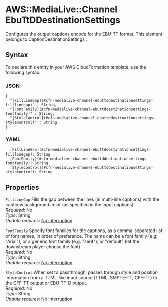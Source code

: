# AWS::MediaLive::Channel EbuTtDDestinationSettings<a name="aws-properties-medialive-channel-ebuttddestinationsettings"></a>

Configures the output captions encode for the EBU\-TT format\. This element belongs to CaptionDestinationSettings \.

## Syntax<a name="aws-properties-medialive-channel-ebuttddestinationsettings-syntax"></a>

To declare this entity in your AWS CloudFormation template, use the following syntax:

### JSON<a name="aws-properties-medialive-channel-ebuttddestinationsettings-syntax.json"></a>

```
{
  "[FillLineGap](#cfn-medialive-channel-ebuttddestinationsettings-filllinegap)" : String,
  "[FontFamily](#cfn-medialive-channel-ebuttddestinationsettings-fontfamily)" : String,
  "[StyleControl](#cfn-medialive-channel-ebuttddestinationsettings-stylecontrol)" : String
}
```

### YAML<a name="aws-properties-medialive-channel-ebuttddestinationsettings-syntax.yaml"></a>

```
  [FillLineGap](#cfn-medialive-channel-ebuttddestinationsettings-filllinegap): String
  [FontFamily](#cfn-medialive-channel-ebuttddestinationsettings-fontfamily): String
  [StyleControl](#cfn-medialive-channel-ebuttddestinationsettings-stylecontrol): String
```

## Properties<a name="aws-properties-medialive-channel-ebuttddestinationsettings-properties"></a>

`FillLineGap`  <a name="cfn-medialive-channel-ebuttddestinationsettings-filllinegap"></a>
Fills the gap between the lines \(in multi\-line captions\) with the captions background color \(as specified in the input captions\)\.  
*Required*: No  
*Type*: String  
*Update requires*: [No interruption](https://docs.aws.amazon.com/AWSCloudFormation/latest/UserGuide/using-cfn-updating-stacks-update-behaviors.html#update-no-interrupt)

`FontFamily`  <a name="cfn-medialive-channel-ebuttddestinationsettings-fontfamily"></a>
Specify font families for the captions, as a comma\-separated list of font names, in order of preference\. The name can be a font family \(e\.g\. "Arial"\), or a generic font family \(e\.g\. "serif"\), or "default" \(let the downstream player choose the font\)\.  
*Required*: No  
*Type*: String  
*Update requires*: [No interruption](https://docs.aws.amazon.com/AWSCloudFormation/latest/UserGuide/using-cfn-updating-stacks-update-behaviors.html#update-no-interrupt)

`StyleControl`  <a name="cfn-medialive-channel-ebuttddestinationsettings-stylecontrol"></a>
When set to passthrough, passes through style and position information from a TTML\-like input source \(TTML, SMPTE\-TT, CFF\-TT\) to the CFF\-TT output or EBU\-TT\-D output\.  
*Required*: No  
*Type*: String  
*Update requires*: [No interruption](https://docs.aws.amazon.com/AWSCloudFormation/latest/UserGuide/using-cfn-updating-stacks-update-behaviors.html#update-no-interrupt)